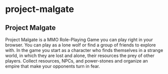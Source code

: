 # project-malgate
## Project Malgate

Project Malgate is a MMO Role-Playing Game you can play right in your browser. You can play as a lone wolf or find a group of friends to explore with. In the game you start as a character who finds themselves in a strange world, in which they are lost and alone, their resources the prey of other players. Collect resources, NPCs, and power-stones and organize an empire that make your opponents turn in fear. 
